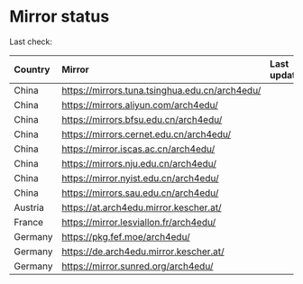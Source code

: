 <script src="./time.js"></script>
# Mirror status
Last check: <script type="text/javascript">localize(1714684610.8833945);</script>

|Country|Mirror|Last update|
|:------|:-----|:----------|
|China|https://mirrors.tuna.tsinghua.edu.cn/arch4edu/|<script type="text/javascript">localize(1714631842);</script>|
|China|https://mirrors.aliyun.com/arch4edu/|<script type="text/javascript">localize(1714631842);</script>|
|China|https://mirrors.bfsu.edu.cn/arch4edu/|<script type="text/javascript">localize(1714631842);</script>|
|China|https://mirrors.cernet.edu.cn/arch4edu/|<script type="text/javascript">localize(1714674898);</script>|
|China|https://mirror.iscas.ac.cn/arch4edu/|<script type="text/javascript">localize(1714631842);</script>|
|China|https://mirrors.nju.edu.cn/arch4edu/|<script type="text/javascript">localize(1714588368);</script>|
|China|https://mirror.nyist.edu.cn/arch4edu/|<script type="text/javascript">localize(1714674898);</script>|
|China|https://mirrors.sau.edu.cn/arch4edu/|<script type="text/javascript">localize(1714631842);</script>|
|Austria|https://at.arch4edu.mirror.kescher.at/|<script type="text/javascript">localize(1714674898);</script>|
|France|https://mirror.lesviallon.fr/arch4edu/|<script type="text/javascript">localize(1714631842);</script>|
|Germany|https://pkg.fef.moe/arch4edu/|<script type="text/javascript">localize(1714674898);</script>|
|Germany|https://de.arch4edu.mirror.kescher.at/|<script type="text/javascript">localize(1714674898);</script>|
|Germany|https://mirror.sunred.org/arch4edu/|<script type="text/javascript">localize(1714674898);</script>|

<script src="./tablefilter/tablefilter.js"></script>
<script src="./table.js"></script>